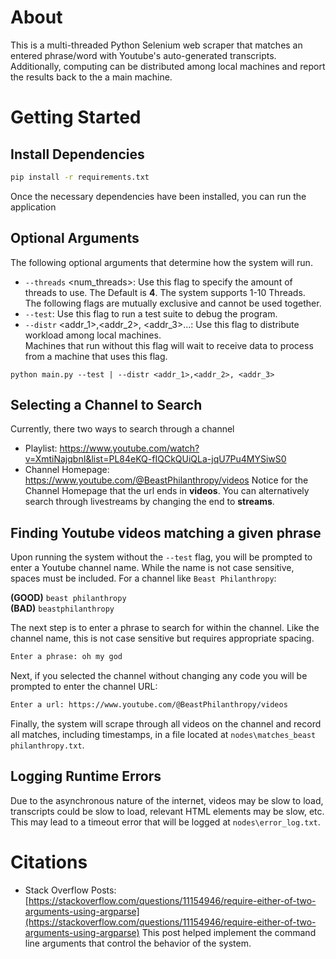 # About
This is a multi-threaded Python Selenium web scraper that matches an entered phrase/word with Youtube's auto-generated transcripts.  
Additionally, computing can be distributed among local machines and report the results back to the a main machine.

# Getting Started

## Install Dependencies
```bash
pip install -r requirements.txt
```

Once the necessary dependencies have been installed, you can run the application

## Optional Arguments
The following optional arguments that determine how the system will run. 
- `--threads` <num_threads>: Use this flag to specify the amount of threads to use. The Default is **4**. The system supports 1-10 Threads.  
The following flags are mutually exclusive and cannot be used together.
- `--test`: Use this flag to run a test suite to debug the program.
- `--distr` <addr_1>,<addr_2>, <addr_3>...: Use this flag to distribute workload among local machines.  
  Machines that run without this flag will wait to receive data to process from a machine that uses this flag.
```
python main.py --test | --distr <addr_1>,<addr_2>, <addr_3>
```

## Selecting a Channel to Search
Currently, there two ways to search through a channel  
- Playlist: https://www.youtube.com/watch?v=XmtiNajqbnI&list=PL84eKQ-fIQCkQUiQLa-jqU7Pu4MYSiwS0
- Channel Homepage: https://www.youtube.com/@BeastPhilanthropy/videos
Notice for the Channel Homepage that the url ends in **videos**. You can alternatively search through livestreams by changing the end to **streams**.

## Finding Youtube videos matching a given phrase
Upon running the system without the `--test` flag, you will be prompted to enter a Youtube channel name.
While the name is not case sensitive, spaces must be included. For a channel like `Beast Philanthropy`:  

**(GOOD)** `beast philanthropy`  
**(BAD)** `beastphilanthropy`

The next step is to enter a phrase to search for within the channel. Like the channel name, this is not case sensitive but requires 
appropriate spacing.
```bash
Enter a phrase: oh my god
```

Next, if you selected the channel without changing any code you will be prompted to enter the channel URL:
```bash
Enter a url: https://www.youtube.com/@BeastPhilanthropy/videos
```

Finally, the system will scrape through all videos on the channel and record all matches, including timestamps, in a file located at `nodes\matches_beast philanthropy.txt`.

## Logging Runtime Errors
Due to the asynchronous nature of the internet, videos may be slow to load, transcripts could be slow to load, relevant HTML elements may be slow, etc. This may lead to a timeout error that will be logged at `nodes\error_log.txt`.


# Citations
- Stack Overflow Posts: [https://stackoverflow.com/questions/11154946/require-either-of-two-arguments-using-argparse](https://stackoverflow.com/questions/11154946/require-either-of-two-arguments-using-argparse) This post helped implement the command line arguments that control the behavior of the system.


